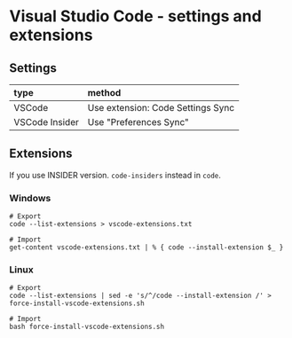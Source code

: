 # Visual Studio Code - settings and extensions

## Settings

| type              | method                            |
|:------------------|:----------------------------------|
| VSCode            | Use extension: Code Settings Sync |
| VSCode Insider    | Use "Preferences Sync"            |


## Extensions

If you use INSIDER version.
`code-insiders` instead in `code`.


### Windows

```PS:Export
# Export
code --list-extensions > vscode-extensions.txt
```

```PS:Import
# Import
get-content vscode-extensions.txt | % { code --install-extension $_ }
```

### Linux

```sh:Export
# Export
code --list-extensions | sed -e 's/^/code --install-extension /' > force-install-vscode-extensions.sh
```

```sh:Import
# Import
bash force-install-vscode-extensions.sh
```

